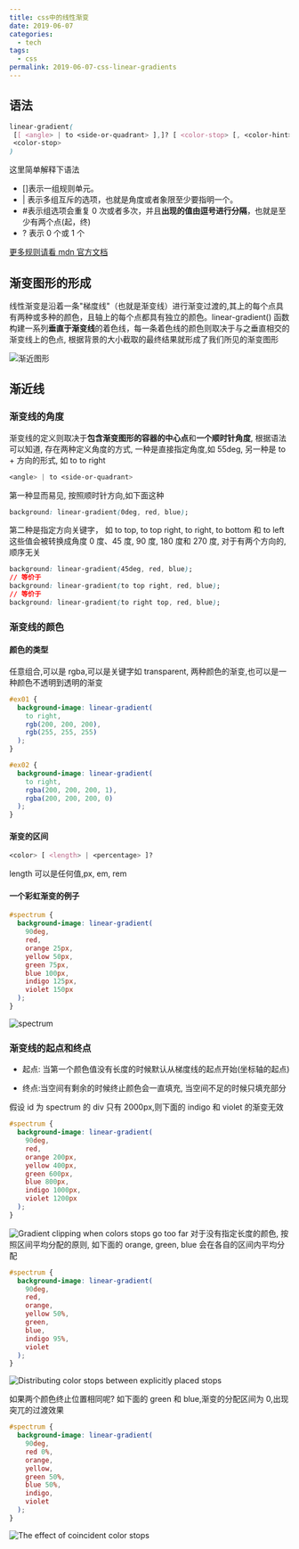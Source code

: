 ```yaml
---
title: css中的线性渐变
date: 2019-06-07
categories:
  - tech
tags:
  - css
permalink: 2019-06-07-css-linear-gradients
---
```


## 语法

```css
linear-gradient(
 [[ <angle> | to <side-or-quadrant> ],]? [ <color-stop> [, <color-hint>]? ]# ,
 <color-stop>
)
```

这里简单解释下语法

- []表示一组规则单元。
- | 表示多组互斥的选项，也就是角度或者象限至少要指明一个。
- #表示组选项会重复 0 次或者多次，并且**出现的值由逗号进行分隔**，也就是至少有两个点(起，终)
- ? 表示 0 个或 1 个

[更多规则请看 mdn 官方文档](https://developer.mozilla.org/en-US/docs/Web/CSS/Value_definition_syntax)

## 渐变图形的形成

线性渐变是沿着一条"梯度线"（也就是渐变线）进行渐变过渡的,其上的每个点具有两种或多种的颜色，且轴上的每个点都具有独立的颜色。linear-gradient() 函数构建一系列**垂直于渐变线**的着色线，每一条着色线的颜色则取决于与之垂直相交的渐变线上的色点, 根据背景的大小截取的最终结果就形成了我们所见的渐变图形

![渐近图形](http://blog.chenxiaoyao.cn/image/2019-06-07-linear-gradient/The%20calculation%20of%20color%20along%20the%20gradient%20line.png)

## 渐近线

### 渐变线的角度

渐变线的定义则取决于**包含渐变图形的容器的中心点**和**一个顺时针角度**, 根据语法可以知道, 存在两种定义角度的方式, 一种是直接指定角度,如 55deg, 另一种是 to + 方向的形式, 如 to to right

```css
<angle> | to <side-or-quadrant>
```

第一种显而易见, 按照顺时针方向,如下面这种

```css
background: linear-gradient(0deg, red, blue);
```

第二种是指定方向关键字， 如 to top, to top right, to right, to bottom 和 to left 这些值会被转换成角度 0 度、45 度, 90 度, 180 度和 270 度, 对于有两个方向的, 顺序无关

```css
background: linear-gradient(45deg, red, blue);
// 等价于
background: linear-gradient(to top right, red, blue);
// 等价于
background: linear-gradient(to right top, red, blue);
```

### 渐变线的颜色

#### 颜色的类型

任意组合,可以是 rgba,可以是关键字如 transparent, 两种颜色的渐变,也可以是一种颜色不透明到透明的渐变

```css
#ex01 {
  background-image: linear-gradient(
    to right,
    rgb(200, 200, 200),
    rgb(255, 255, 255)
  );
}

#ex02 {
  background-image: linear-gradient(
    to right,
    rgba(200, 200, 200, 1),
    rgba(200, 200, 200, 0)
  );
}
```

#### 渐变的区间

```css
<color> [ <length> | <percentage> ]?
```

length 可以是任何值,px, em, rem

#### 一个彩虹渐变的例子

```css
#spectrum {
  background-image: linear-gradient(
    90deg,
    red,
    orange 25px,
    yellow 50px,
    green 75px,
    blue 100px,
    indigo 125px,
    violet 150px
  );
}
```

![spectrum](http://blog.chenxiaoyao.cn/image/2019-06-07-linear-gradient/spectrum.png)

### 渐变线的起点和终点

- 起点: 当第一个颜色值没有长度的时候默认从梯度线的起点开始(坐标轴的起点)

- 终点:当空间有剩余的时候终止颜色会一直填充, 当空间不足的时候只填充部分

假设 id 为 spectrum 的 div 只有 2000px,则下面的 indigo 和 violet 的渐变无效

```css
#spectrum {
  background-image: linear-gradient(
    90deg,
    red,
    orange 200px,
    yellow 400px,
    green 600px,
    blue 800px,
    indigo 1000px,
    violet 1200px
  );
}
```

![Gradient clipping when colors stops go too far](http://blog.chenxiaoyao.cn/image/2019-06-07-linear-gradient/Gradient%20clipping%20when%20colors%20stops%20go%20too%20far.png)
对于没有指定长度的颜色, 按照区间平均分配的原则, 如下面的 orange, green, blue 会在各自的区间内平均分配

```css
#spectrum {
  background-image: linear-gradient(
    90deg,
    red,
    orange,
    yellow 50%,
    green,
    blue,
    indigo 95%,
    violet
  );
}
```

![ Distributing color stops between explicitly placed stops](http://blog.chenxiaoyao.cn/Distributing%20color%20stops%20between%20explicitly%20placed%20stops.png)

如果两个颜色终止位置相同呢? 如下面的 green 和 blue,渐变的分配区间为 0,出现突兀的过渡效果

```css
#spectrum {
  background-image: linear-gradient(
    90deg,
    red 0%,
    orange,
    yellow,
    green 50%,
    blue 50%,
    indigo,
    violet
  );
}
```

![ The effect of coincident color stops](http://blog.chenxiaoyao.cn/image/2019-06-07-linear-gradient/The%20effect%20of%20coincident%20color%20stops.png)
